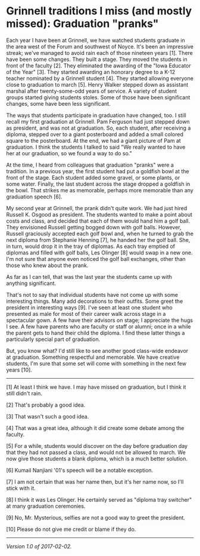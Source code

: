 Grinnell traditions I miss (and mostly missed): Graduation "pranks"
===================================================================

Each year I have been at Grinnell, we have watched students graduate
in the area west of the Forum and southwest of Noyce.  It's been an
impressive streak; we've managed to avoid rain each of those nineteen
years [1].  There have been some changes. They built a stage. They moved
the students in front of the faculty [2].  They eliminated the awarding
of the "Iowa Educator of the Year" [3].  They started awarding an honorary
degree to a K-12 teacher nominated by a Grinnell student [4].  They
started allowing everyone close to graduation to march [5].  Henry Walker
stepped down as assistant marshal after twenty-some-odd years of service.
A variety of student groups started giving students stoles.  Some of
those have been significant changes, some have been less significant.

The ways that students participate in graduation have changed, too.
I still recall my first graduation at Grinnell.  Pam Ferguson had just
stepped down as president, and was not at graduation.  So, each student,
after receiving a diploma, stepped over to a giant posterboard and added
a small colored square to the posterboard.  At the end, we had a giant
picture of Pam at graduation.  I think the students I talked to said "We
really wanted to have her at our graduation, so we found a way to do so."

At the time, I heard from colleagues that graduation "pranks" were a 
tradition.  In a previous year, the first student had put a goldfish bowl
at the front of the stage.  Each student added some gravel, or some plants,
or some water.  Finally, the last student across the stage dropped a
goldfish in the bowl.  That strikes me as memorable, perhaps more memorable
than any graduation speech [6].

My second year at Grinnell, the prank didn't quite work.  We had just
hired Russell K. Osgood as president.  The students wanted to make a
point about costs and class, and decided that each of them would hand
him a golf ball.  They envisioned Russell getting bogged down with golf
balls.  However, Russell graciously accepted each golf bowl and, when
he turned to grab the next diploma from Stephanie Henning [7], he handed
her the golf ball.  She, in turn, would drop it in the tray of diplomas.
As each tray emptied of diplomas and filled with golf balls, Les Olinger
[8] would swap in a new one.  I'm not sure that anyone even noticed the
golf ball exchanges, other than those who knew about the prank.

As far as I can tell, that was the last year the students came up with 
anything significant.

That's not to say that individual students have not come up with some
interesting things.  Many add decorations to their outfits.  Some greet
the president in interesting ways [9].  I've seen at least one student
who presented as male for most of their career walk across stage in
a spectacular gown.  A few have their advisors on stage; I appreciate
the hugs I see.  A few have parents who are faculty or staff or alumni;
once in a while the parent gets to hand their child the diploma.  I find
these latter things a particularly special part of graduation.

But, you know what?  I'd still like to see another good class-wide endeavor
at graduation.  Something respectful and memorable.  We have creative students,
I'm sure that some set will come with something in the next few years [10].

---

[1] At least I think we have.  I may have missed on graduation, but I think
it still didn't rain.

[2] That's probably a good idea.

[3] That wasn't such a good idea.

[4] That was a great idea, although it did create some debate among the
faculty.

[5] For a while, students would discover on the day before graduation day 
that they had not passed a class, and would not be allowed to march.  We
now give those students a blank diploma, which is a much better solution.

[6] Kumail Nanjiani '01's speech will be a notable exception.

[7] I am not certain that was her name then, but it's her name now, so
I'll stick with it.

[8] I think it was Les Olinger.  He certainly served as "diploma tray
switcher" at many graduation ceremonies.

[9] No, Mr. Mysterious, selfies are not a good way to greet the president.

[10] Please do not give me credit or blame if they do.

---

*Version 1.0 of 2017-02-02.*
